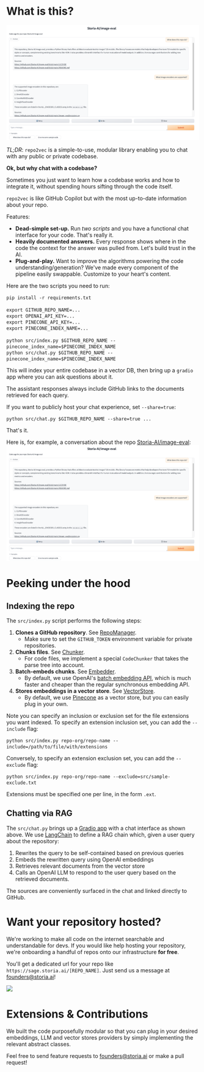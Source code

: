 # What is this?

![screenshot](assets/chat_screenshot.png)

*TL;DR*: `repo2vec` is a simple-to-use, modular library enabling you to chat with any public or private codebase.

**Ok, but why chat with a codebase?**

Sometimes you just want to learn how a codebase works and how to integrate it, without spending hours sifting through
the code itself. 

`repo2vec` is like GitHub Copilot but with the most up-to-date information about your repo. 

Features: 
- **Dead-simple set-up.** Run *two scripts* and you have a functional chat interface for your code. That's really it.
- **Heavily documented answers.** Every response shows where in the code the context for the answer was pulled from. Let's build trust in the AI.
- **Plug-and-play.** Want to improve the algorithms powering the code understanding/generation? We've made every component of the pipeline easily swappable. Customize to your heart's content.

Here are the two scripts you need to run:
```
pip install -r requirements.txt

export GITHUB_REPO_NAME=...
export OPENAI_API_KEY=...
export PINECONE_API_KEY=...
export PINECONE_INDEX_NAME=...

python src/index.py $GITHUB_REPO_NAME --pinecone_index_name=$PINECONE_INDEX_NAME
python src/chat.py $GITHUB_REPO_NAME --pinecone_index_name=$PINECONE_INDEX_NAME
```
This will index your entire codebase in a vector DB, then bring up a `gradio` app where you can ask questions about it. 

The assistant responses always include GitHub links to the documents retrieved for each query.

If you want to publicly host your chat experience, set `--share=true`:
```
python src/chat.py $GITHUB_REPO_NAME --share=true ...
```

That's it.

Here is, for example, a conversation about the repo [Storia-AI/image-eval](https://github.com/Storia-AI/image-eval):
![screenshot](assets/chat_screenshot.png)

# Peeking under the hood

## Indexing the repo
The `src/index.py` script performs the following steps:
1. **Clones a GitHub repository**. See [RepoManager](src/repo_manager.py).
    - Make sure to set the `GITHUB_TOKEN` environment variable for private repositories.
2. **Chunks files**. See [Chunker](src/chunker.py).
    - For code files, we implement a special `CodeChunker` that takes the parse tree into account.
3. **Batch-embeds chunks**. See [Embedder](src/embedder.py).
    - By default, we use OpenAI's [batch embedding API](https://platform.openai.com/docs/guides/batch/overview), which is much faster and cheaper than the regular synchronous embedding API.
4. **Stores embeddings in a vector store**. See [VectorStore](src/vector_store.py).
    - By default, we use [Pinecone](https://pinecone.io) as a vector store, but you can easily plug in your own.

Note you can specify an inclusion or exclusion set for the file extensions you want indexed. To specify an extension inclusion set, you can add the `--include` flag:
```
python src/index.py repo-org/repo-name --include=/path/to/file/with/extensions
```
Conversely, to specify an extension exclusion set, you can add the `--exclude` flag:
```
python src/index.py repo-org/repo-name --exclude=src/sample-exclude.txt
```
Extensions must be specified one per line, in the form `.ext`.

## Chatting via RAG
The `src/chat.py` brings up a [Gradio app](https://www.gradio.app/) with a chat interface as shown above. We use [LangChain](https://langchain.com) to define a RAG chain which, given a user query about the repository:

1. Rewrites the query to be self-contained based on previous queries
2. Embeds the rewritten query using OpenAI embeddings
3. Retrieves relevant documents from the vector store
4. Calls an OpenAI LLM to respond to the user query based on the retrieved documents.

The sources are conveniently surfaced in the chat and linked directly to GitHub.

# Want your repository hosted?

We're working to make all code on the internet searchable and understandable for devs. If you would like help hosting
your repository, we're onboarding a handful of repos onto our infrastructure **for free**. 

You'll get a dedicated url for your repo like `https://sage.storia.ai/[REPO_NAME]`. Just send us a message at [founders@storia.ai](mailto:founders@storia.ai)!

![](assets/sage.gif)

# Extensions & Contributions
We built the code purposefully modular so that you can plug in your desired embeddings, LLM and vector stores providers by simply implementing the relevant abstract classes.

Feel free to send feature requests to [founders@storia.ai](mailto:founders@storia.ai) or make a pull request!
